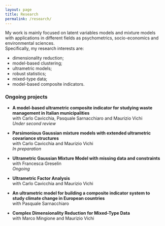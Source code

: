 ```yaml
---
layout: page
title: Research
permalink: /research/
---
```


My work is mainly focused on latent variables models and mixture models with applications in different fields as psychometrics, socio-economics and environmental sciences. \
Specifically, my research interests are:
- dimensionality reduction;
- model-based clustering;
- ultrametric models;
- robust statistics;
- mixed-type data;
- model-based composite indicators.

### Ongoing projects
- **A model-based ultrametric composite indicator for studying waste management in Italian municipalities** \
with Carlo Cavicchia, Pasquale Sarnacchiaro and Maurizio Vichi \
_Under second review_

- **Parsimonious Gaussian mixture models with extended ultrametric covariance structures** \
with Carlo Cavicchia and Maurizio Vichi \
_In preparation_

- **Ultrametric Gaussian Mixture Model with missing data and constraints** \
with Francesca Greselin \
_Ongoing_

- **Ultrametric Factor Analysis** \
with Carlo Cavicchia and Maurizio Vichi 

- **An ultrametric model for building a composite indicator system to study climate change in European countries** \
with Pasquale Sarnacchiaro

- **Complex Dimensionality Reduction for Mixed-Type Data** \
with Marco Mingione and Maurizio Vichi



